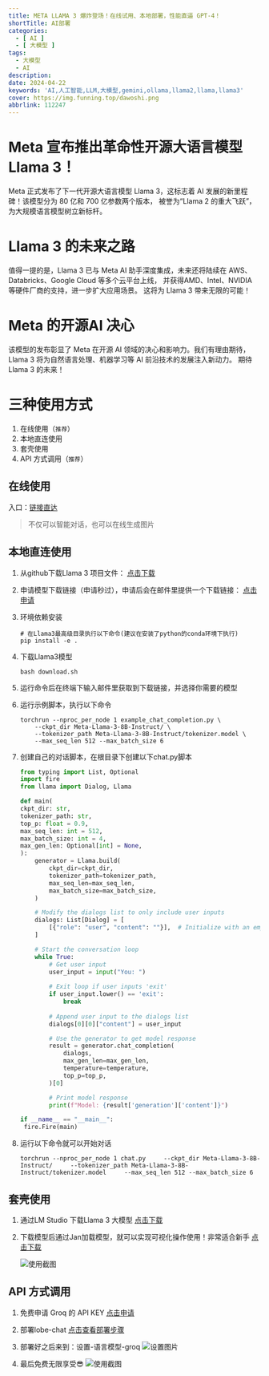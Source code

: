 ```yaml
---
title: META LLAMA 3 爆炸登场！在线试用、本地部署，性能直逼 GPT-4！
shortTitle: AI部署
categories:
  - [ AI ]
  - [ 大模型 ]
tags:
  - 大模型
  - AI
description:
date: 2024-04-22
keywords: 'AI,人工智能,LLM,大模型,gemini,ollama,llama2,llama,llama3'
cover: https://img.funning.top/dawoshi.png
abbrlink: 112247
---
```


# Meta 宣布推出革命性开源大语言模型 Llama 3！

Meta 正式发布了下一代开源大语言模型 Llama 3，这标志着 AI 发展的新里程碑！该模型分为 80 亿和 700 亿参数两个版本，
被誉为“Llama 2 的重大飞跃”，为大规模语言模型树立新标杆。

# Llama 3 的未来之路

值得一提的是，Llama 3 已与 Meta AI 助手深度集成，未来还将陆续在 AWS、Databricks、Google Cloud 等多个云平台上线，
并获得AMD、Intel、NVIDIA 等硬件厂商的支持，进一步扩大应用场景。
这将为 Llama 3 带来无限的可能！

# Meta 的开源AI 决心

该模型的发布彰显了 Meta 在开源 AI 领域的决心和影响力。我们有理由期待，Llama 3 将为自然语言处理、机器学习等 AI 前沿技术的发展注入新动力。
期待 Llama 3 的未来！

# 三种使用方式

1. 在线使用（`推荐`）
2. 本地直连使用
3. 套壳使用
4. API 方式调用（`推荐`）

## 在线使用

入口：[链接直达](https://www.meta.ai/)

> 不仅可以智能对话，也可以在线生成图片

## 本地直连使用

1. 从github下载Llama 3 项目文件：
   [点击下载](https://github.com/meta-llama/llama3)

2. 申请模型下载链接（申请秒过），申请后会在邮件里提供一个下载链接：
   [点击申请](https://llama.meta.com/llama-downloads/)

3. 环境依赖安装

   ```shell
   # 在Llama3最高级目录执行以下命令(建议在安装了python的conda环境下执行)
   pip install -e .
   ```

4. 下载Llama3模型

   ```shell
   bash download.sh
   ```

5. 运行命令后在终端下输入邮件里获取到下载链接，并选择你需要的模型

6. 运行示例脚本，执行以下命令
   ```shell
   torchrun --nproc_per_node 1 example_chat_completion.py \
       --ckpt_dir Meta-Llama-3-8B-Instruct/ \
       --tokenizer_path Meta-Llama-3-8B-Instruct/tokenizer.model \
       --max_seq_len 512 --max_batch_size 6
   ```

7. 创建自己的对话脚本，在根目录下创建以下chat.py脚本

   ```python
   from typing import List, Optional
   import fire
   from llama import Dialog, Llama
   
   def main(
   ckpt_dir: str,
   tokenizer_path: str,
   top_p: float = 0.9,
   max_seq_len: int = 512,
   max_batch_size: int = 4,
   max_gen_len: Optional[int] = None,
   ):
       generator = Llama.build(
           ckpt_dir=ckpt_dir,
           tokenizer_path=tokenizer_path,
           max_seq_len=max_seq_len,
           max_batch_size=max_batch_size,
       )
   
       # Modify the dialogs list to only include user inputs
       dialogs: List[Dialog] = [
           [{"role": "user", "content": ""}],  # Initialize with an empty user input
       ]
   
       # Start the conversation loop
       while True:
           # Get user input
           user_input = input("You: ")
           
           # Exit loop if user inputs 'exit'
           if user_input.lower() == 'exit':
               break
           
           # Append user input to the dialogs list
           dialogs[0][0]["content"] = user_input
   
           # Use the generator to get model response
           result = generator.chat_completion(
               dialogs,
               max_gen_len=max_gen_len,
               temperature=temperature,
               top_p=top_p,
           )[0]
   
           # Print model response
           print(f"Model: {result['generation']['content']}")
   
   if __name__ == "__main__":
    fire.Fire(main)
   ```

8. 运行以下命令就可以开始对话
   ```shell
   torchrun --nproc_per_node 1 chat.py     --ckpt_dir Meta-Llama-3-8B-Instruct/     --tokenizer_path Meta-Llama-3-8B-Instruct/tokenizer.model     --max_seq_len 512 --max_batch_size 6
   ```

## 套壳使用

1. 通过LM Studio 下载Llama 3 大模型
   [点击下载](https://lmstudio.ai/)

2. 下载模型后通过Jan加载模型，就可以实现可视化操作使用！非常适合新手
   [点击下载](https://jan.ai/)

   ![使用截图](https://img.funning.top/Snipaste_10.png)

## API 方式调用

1. 免费申请 Groq 的 API KEY
   [点击申请](https://groq.com/)

2. 部署lobe-chat
   [点击查看部署步骤](https://github.com/lobehub/lobe-chat)

3. 部署好之后来到：设置-语言模型-groq
   ![设置图片](https://img.funning.top/lobe02.png)

4. 最后免费无限享受😎
   ![使用截图](https://img.funning.top/lobe01.png)